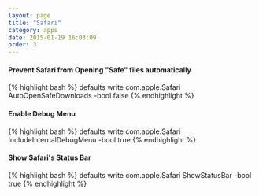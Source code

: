 ```yaml
---
layout: page
title: "Safari"
category: apps
date: 2015-01-19 16:03:09
order: 3
---
```


#### Prevent Safari from Opening "Safe" files automatically

{% highlight bash %}
defaults write com.apple.Safari AutoOpenSafeDownloads -bool false
{% endhighlight %}

#### Enable Debug Menu

{% highlight bash %}
defaults write com.apple.Safari IncludeInternalDebugMenu -bool true
{% endhighlight %}

#### Show Safari's Status Bar

{% highlight bash %}
defaults write com.apple.Safari ShowStatusBar -bool true
{% endhighlight %}
